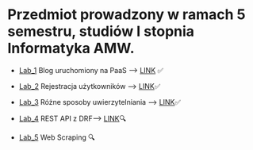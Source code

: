 # Przedmiot prowadzony w ramach 5 semestru, studiów I stopnia Informatyka AMW.

* [Lab_1](https://github.com/AdamSzr/aplikacje-internetowe-AdamSzreiber-185ic/tree/master/Lab1) Blog uruchomiony na PaaS ⟶ [LINK](https://blog-szreiber.herokuapp.com/) :white_check_mark:
* [Lab_2](https://github.com/AdamSzr/aplikacje-internetowe-AdamSzreiber-185ic/tree/master/Lab2) Rejestracja użytkowników ⟶ [LINK](https://enigmatic-brushlands-25919.herokuapp.com/):white_check_mark:
 * [Lab_3](https://github.com/AdamSzr/aplikacje-internetowe-AdamSzreiber-185ic/tree/master/Lab3) Różne sposoby uwierzytelniania ⟶ [LINK](https://a-social-website.herokuapp.com/):white_check_mark:

 * [Lab_4](https://github.com/AdamSzr/aplikacje-internetowe-AdamSzreiber-185ic/tree/master/Lab4) REST API z DRF⟶ [LINK](https://adam-szreiber-api.herokuapp.com/):mag:
 * [Lab_5](https://github.com/AdamSzr/aplikacje-internetowe-AdamSzreiber-185ic/tree/master/Lab5) Web Scraping :mag:
